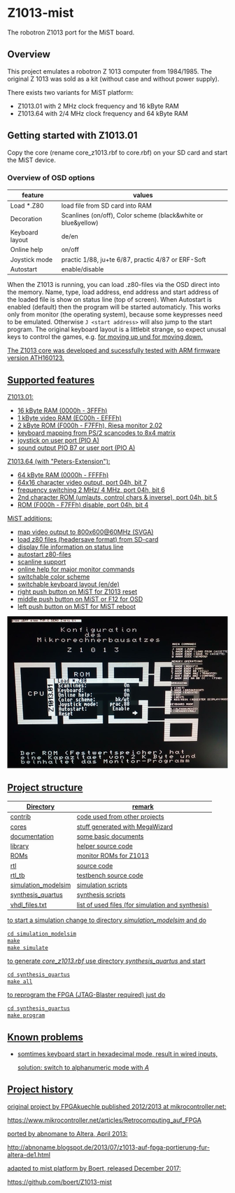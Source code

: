 # Z1013-mist                                                                                                                                                                         
The robotron Z1013 port for the MiST board.


## Overview
This project emulates a robotron Z 1013 computer from 1984/1985.
The original Z 1013 was sold as a kit (without case and without power supply).

There exists two variants for MiST platform:
- Z1013.01 with 2 MHz clock frequency and 16 kByte RAM
- Z1013.64 with 2/4 MHz clock frequency and 64 kByte RAM


## Getting started with Z1013.01

Copy the core (rename core_z1013.rbf to core.rbf) on your SD card and start the MiST device.

### Overview of OSD options
| feature           | values
| ---               | ---
| Load *.Z80        | load file from SD card into RAM
| Decoration        | Scanlines (on/off), Color scheme (black&white or blue&yellow)
| Keyboard layout   | de/en
| Online help       | on/off
| Joystick mode     | practic 1/88, ju+te 6/87, practic 4/87 or ERF-Soft
| Autostart         | enable/disable

When the Z1013 is running, you can load .z80-files via the OSD direct into the memory.
Name, type, load address, end address and start address of the loaded file is show on status line (top of screen).
When Autostart is enabled (default) then the program will be started automaticly.
This works only from monitor (the operating system), because some keypresses need to be emulated.
Otherwise ```J <start address>```  will also jump to the start program.
The original keyboard layout is a littlebit strange, so expect unusal keys to control the games,
e.g. <U> for moving up und <space> for moving down.

The Z1013 core was developed and sucessfully tested with ARM firmware version ATH160123.


## Supported features

Z1013.01:
- 16 kByte RAM (0000h - 3FFFh)
- 1 kByte video RAM (EC00h - EFFFh)
- 2 kByte ROM (F000h - F7FFh), Riesa monitor 2.02
- keyboard mapping from PS/2 scancodes to 8x4 matrix
- joystick on user port (PIO A)
- sound output PIO B7 or user port (PIO A)

Z1013.64 (with "Peters-Extension"):
- 64 kByte RAM (0000h - FFFFh)
- 64x16 character video output, port 04h, bit 7
- frequency switching 2 MHz/ 4 MHz, port 04h, bit 6
- 2nd character ROM (umlauts, control chars & inverse), port 04h, bit 5
- ROM (F000h - F7FFh) disable, port 04h, bit 4

MiST additions:
- map video output to 800x600@60MHz (SVGA)
- load z80 files (headersave format) from SD-card
- display file information on status line
- autostart z80-files
- scanline support
- online help for major monitor commands
- switchable color scheme
- switchable keyboard layout (en/de)
- right push button on MiST for Z1013 reset
- middle push button on MiST or F12  for OSD
- left push button on MiST for MiST reboot

![Z1013 with OSD (center), online help (right) and status line (top)](https://raw.githubusercontent.com/boert/Z1013-mist/master/documentation/Screenshot_Z1013_on_MiST.jpg)

## Project structure

| Directory              | remark 
| ---                    | ---    
| contrib                | code used from other projects
| cores                  | stuff generated with MegaWizard
| documentation          | some basic documents
| library                | helper source code
| ROMs                   | monitor ROMs for Z1013
| rtl                    | source code
| rtl_tb                 | testbench source code
| simulation_modelsim    | simulation scripts
| synthesis_quartus      | synthesis scripts
| vhdl_files.txt         | list of used files (for simulation and synthesis)


to start a simulation change to directory *simulation_modelsim* and do
```
cd simulation_modelsim
make
make simulate
```

to generate *core_z1013.rbf* use directory *synthesis_quartus* and start
```
cd synthesis_quartus
make all
```

to reprogram the FPGA (JTAG-Blaster required) just do
```
cd synthesis_quartus
make program
```


## Known problems

- somtimes keyboard start in hexadecimal mode, result in wired inputs,

  solution: switch to alphanumeric mode with *A*


## Project history

original project by FPGAkuechle published 2012/2013 at mikrocontroller.net:

https://www.mikrocontroller.net/articles/Retrocomputing_auf_FPGA


ported by abnomane to Altera, April 2013:

http://abnoname.blogspot.de/2013/07/z1013-auf-fpga-portierung-fur-altera-de1.html


adapted to mist platform by Boert, released December 2017:


https://github.com/boert/Z1013-mist
